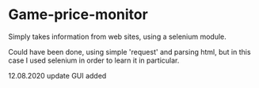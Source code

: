 # Game-price-monitor

Simply takes information from web sites, using a selenium module. 

Could have been done, using simple 'request' and parsing html, 
but in this case I used selenium in order to learn it in particular.

12.08.2020 update
GUI added
